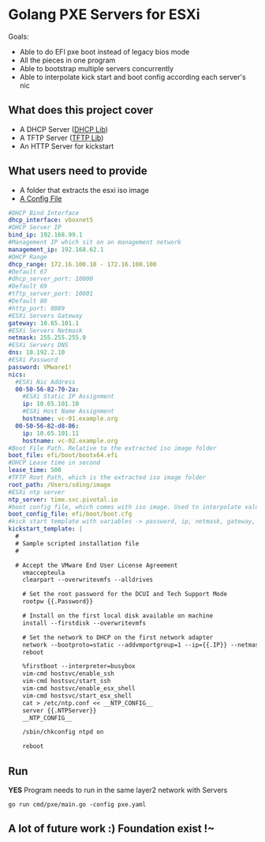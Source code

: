 # Golang PXE Servers for ESXi

Goals:

* Able to do EFI pxe boot instead of legacy bios mode
* All the pieces in one program
* Able to bootstrap multiple servers concurrently
* Able to interpolate kick start and boot config according each server's nic

## What does this project cover 

* A DHCP Server ([DHCP Lib](https://github.com/insomniacslk/dhcp))
* A TFTP Server ([TFTP Lib](https://github.com/pin/tftp))
* An HTTP Server for kickstart

## What users need to provide

* A folder that extracts the esxi iso image
* [A Config File](./pxe-sample.yaml)
    
```yaml
#DHCP Bind Interface
dhcp_interface: vboxnet5
#DHCP Server IP
bind_ip: 192.168.99.1
#Management IP which sit on an management network
management_ip: 192.168.62.1
#DHCP Range
dhcp_range: 172.16.100.10 - 172.16.100.100
#Default 67
#dhcp_server_port: 10000
#Default 69
#tftp_server_port: 10001
#Default 80
#http_port: 8089
#ESXi Servers Gateway
gateway: 10.65.101.1
#ESXi Servers Netmask
netmask: 255.255.255.0
#ESXi Servers DNS
dns: 10.192.2.10
#ESXi Password
password: VMware1!
nics:
  #ESXi Nic Address
  00-50-56-82-70-2a:
    #ESXi Static IP Assignment
    ip: 10.65.101.10
    #ESXi Host Name Assignment
    hostname: vc-01.example.org
  00-50-56-82-d8-86:
    ip: 10.65.101.11
    hostname: vc-02.example.org
#Boot File Path. Relative to the extracted iso image folder
boot_file: efi/boot/bootx64.efi
#DHCP Lease time in second
lease_time: 500
#TFTP Root Path, which is the extracted iso image folder
root_path: /Users/sding/image
#ESXi ntp server
ntp_server: time.svc.pivotal.io
#boot config file, which comes with iso image. Used to interpolate values
boot_config_file: efi/boot/boot.cfg
#kick start template with variables -> password, ip, netmask, gateway, nameserver, ntpserver and hostname
kickstart_template: |
  #
  # Sample scripted installation file
  #

  # Accept the VMware End User License Agreement
    vmaccepteula
    clearpart --overwritevmfs --alldrives

    # Set the root password for the DCUI and Tech Support Mode
    rootpw {{.Password}}

    # Install on the first local disk available on machine
    install --firstdisk --overwritevmfs

    # Set the network to DHCP on the first network adapter
    network --bootproto=static --addvmportgroup=1 --ip={{.IP}} --netmask={{.NetMask}} --gateway={{.Gateway}} --nameserver={{.NameServer}} --hostname={{.HostName}}
    reboot

    %firstboot --interpreter=busybox
    vim-cmd hostsvc/enable_ssh
    vim-cmd hostsvc/start_ssh
    vim-cmd hostsvc/enable_esx_shell
    vim-cmd hostsvc/start_esx_shell
    cat > /etc/ntp.conf << __NTP_CONFIG__
    server {{.NTPServer}}
    __NTP_CONFIG__

    /sbin/chkconfig ntpd on

    reboot
```
## Run

**YES** Program needs to run in the same layer2 network with Servers

```go run cmd/pxe/main.go -config pxe.yaml``` 

## A lot of future work :) Foundation exist !~ 